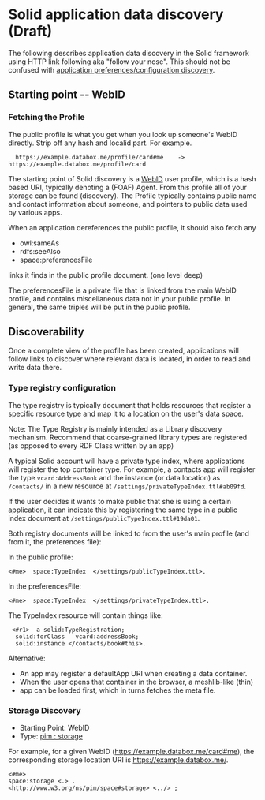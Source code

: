 # Solid application data discovery (Draft)

The following describes application data discovery in the Solid framework 
using HTTP link following aka "follow your nose". This should not be 
confused with [application preferences/configuration discovery](https://github.com/solid/solid/tree/master/proposals/app-discovery.md).

## Starting point -- WebID

### Fetching the Profile

The public profile is what you get when you look up someone's WebID directly.
Strip off any hash and localid part. For example.

```
  https://example.databox.me/profile/card#me    ->     https://example.databox.me/profile/card
```

The starting point of Solid discovery is a
[WebID](http://www.w3.org/2005/Incubator/webid/spec/identity/) user profile,
which is a hash based URI, typically denoting a (FOAF) Agent. From this profile
all of your storage can be found (discovery). The Profile typically contains
public name and contact information about someone, and pointers to public data
used by various apps.

When an application dereferences the public profile, it should also fetch any

* owl:sameAs
* rdfs:seeAlso
* space:preferencesFile

links it finds in the public profile document. (one level deep)

The preferencesFile is a private file that is linked from the main WebID
profile, and contains miscellaneous data not in your public profile. In
general, the same triples will be put in the public profile.

## Discoverability

Once a complete view of the profile has been created, applications will follow
links to discover where relevant data is located, in order to read and write
data there.

### Type registry configuration

The type registry is typically document that holds resources that register a
specific resource type and map it to a location on the user's data space.

Note: The Type Registry is mainly intended as a Library discovery mechanism.
Recommend that coarse-grained library types are registered (as opposed to every
RDF Class written by an app)

A typical Solid account will have a private type index, where applications will
register the top container type. For example, a contacts app will register the
type `vcard:AddressBook` and the instance (or data location) as `/contacts/` in
a new resource at `/settings/privateTypeIndex.ttl#ab09fd`.

If the user decides it wants to make public that she is using a certain
application, it can indicate this  by registering the same type in a public
index document at `/settings/publicTypeIndex.ttl#19da01`.

Both registry documents will be linked to from the user's main profile (and from
it, the preferences file):

In the public profile:
```
<#me>  space:TypeIndex  </settings/publicTypeIndex.ttl>.
```

In the preferencesFile:
```
<#me>  space:TypeIndex  </settings/privateTypeIndex.ttl>.
```

The TypeIndex resource will contain things like:
```
 <#r1>  a solid:TypeRegistration;
  solid:forClass   vcard:addressBook;
  solid:instance </contacts/book#this>.
```

Alternative:

- An app may register a defaultApp URI when creating a data container.
- When the user opens that container in the browser, a meshlib-like (thin)
- app can be loaded first, which in turns fetches the meta file.

### Storage Discovery

* Starting Point: WebID
* Type: [pim : storage](http://www.w3.org/ns/pim/space#storage)

For example, for a given WebID (https://example.databox.me/card#me),
the corresponding storage location URI is https://example.databox.me/.

```
<#me>
space:storage <.> .
<http://www.w3.org/ns/pim/space#storage> <../> ;
```
